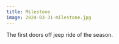 ```yaml
---
title: Milestone
image: 2024-03-31-milestone.jpg
---
```


The first doors off jeep ride of the season.

<!--more-->

